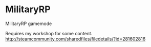 # MilitaryRP
MilitaryRP gamemode

Requires my workshop for some content. http://steamcommunity.com/sharedfiles/filedetails/?id=281602816
